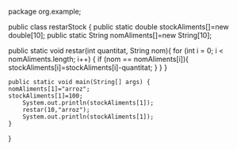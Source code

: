 package org.example;

public class restarStock {
    public static double stockAliments[]=new double[10];
    public static String nomAliments[]=new String[10];

public static void restar(int quantitat, String nom){
    for (int i = 0; i < nomAliments.length; i++) {
        if (nom == nomAliments[i]){
            stockAliments[i]=stockAliments[i]-quantitat;
        }
    }
}

    public static void main(String[] args) {
    nomAliments[1]="arroz";
    stockAliments[1]=100;
        System.out.println(stockAliments[1]);
        restar(10,"arroz");
        System.out.println(stockAliments[1]);
    }
}

